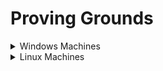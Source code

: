 # Proving Grounds

<details>

<summary>Windows Machines</summary>

* [x] [HelpDesk](https://lojique.gitbook.io/proving-grounds-1/v/helpdesk/)
* [x] Squid
* [x] [Slort](https://lojique.gitbook.io/proving-grounds-1/v/slort/)
* [x] AuthBy
* [x] [UT99](https://lojique.gitbook.io/proving-grounds-1/v/ut99/)
* [x] [MeatHead](https://lojique.gitbook.io/proving-grounds-1/v/meathead/)
* [x] Jacko
* [ ] Medjed
* [x] [Algeron](https://lojique.gitbook.io/proving-grounds-1/v/algernon-1/)
* [x] [Hutch](https://lojique.gitbook.io/proving-grounds-1/v/hutch/)
* [x] [Heist](https://lojique.gitbook.io/proving-grounds-1/v/heist/)
* [x] [Shenzi](https://lojique.gitbook.io/proving-grounds-1/v/shenzi/)
* [x] DVR4
* [x] [Internal](https://lojique.gitbook.io/windows/v/internal/)
* [ ] Craft
* [x] [Vault](https://lojique.gitbook.io/proving-grounds-1/v/vault/)
* [ ] BillyBoss

</details>

<details>

<summary>Linux Machines</summary>

* [x] [ClamAV](https://lojique.gitbook.io/proving-grounds-1/v/clamav/)
* [ ] Tico
* [x] Fail
* [x] [Nibbles](https://lojique.gitbook.io/proving-grounds-1/v/nibbles/)
* [x] [Banzai](https://lojique.gitbook.io/proving-grounds-1/v/banzai/)
* [ ] Hunit
* [x] [Zino](https://lojique.gitbook.io/proving-grounds-1/v/zino/)
* [ ] Peppo
* [ ] Dibble
* [ ] Hetemit
* [ ] Sybaris
* [x] [ZenPhoto](https://lojique.gitbook.io/proving-grounds-1/v/zenphoto/)
* [ ] Readys
* [x] Nukem
* [x] [Walla](https://lojique.gitbook.io/proving-grounds-1/v/walla/)
* [x] Pelican
* [x] [Snookums](https://lojique.gitbook.io/proving-grounds-1/v/snookums/)
* [x] [Exfiltrated](https://lojique.gitbook.io/proving-grounds-1/v/exfiltrated/)
* [x] [Twiggy](https://lojique.gitbook.io/proving-grounds-1/v/twiggy/)
* [x] [Bratarina](https://lojique.gitbook.io/proving-grounds-1/v/bratarina/)
* [x] BlackGate
* [x] Sirol
* [x] Wombo
* [x] Sorcerer

</details>
